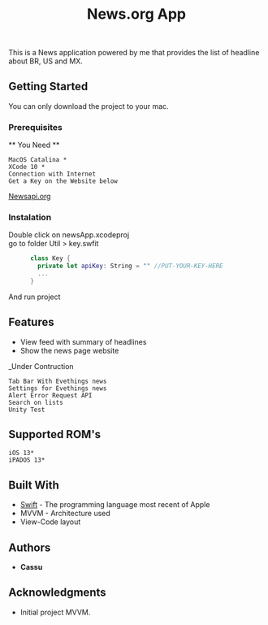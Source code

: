 <h1 align="center"> News.org App </h1> <br>

This is a News application powered by me that provides the list of headline about BR, US and MX.

## Getting Started

You can only download the project to your mac.

### Prerequisites

** You Need **

```
MacOS Catalina * 
XCode 10 *
Connection with Internet 
Get a Key on the Website below
```
[Newsapi.org](https://newsapi.org/)

### Instalation

Double click on newsApp.xcodeproj<br>
go to folder Util > key.swfit

```swift
      class Key {
        private let apiKey: String = "" //PUT-YOUR-KEY-HERE
        ...
      }
```

And run project

## Features

* View feed with summary of headlines  
* Show the news page website

_Under Contruction 

```
Tab Bar With Evethings news
Settings for Evethings news 
Alert Error Request API
Search on lists 
Unity Test
```

## Supported ROM's 

```
iOS 13*
iPADOS 13*
```

## Built With

* [Swift](https://swift.org) - The programming language most recent of Apple
*  MVVM - Architecture used
*  View-Code layout

## Authors

* **Cassu**

## Acknowledgments

* Initial project MVVM.
